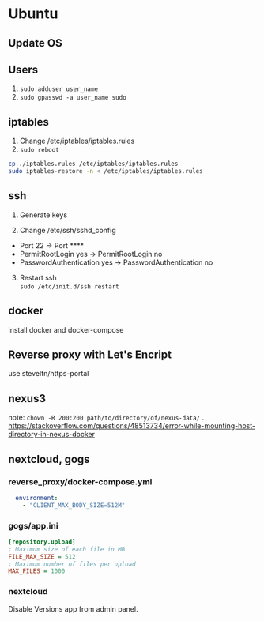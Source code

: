 # Ubuntu

## Update OS

## Users

1. `sudo adduser user_name`
2. `sudo gpasswd -a user_name sudo`

## iptables

1. Change /etc/iptables/iptables.rules
2. `sudo reboot`

```sh
cp ./iptables.rules /etc/iptables/iptables.rules
sudo iptables-restore -n < /etc/iptables/iptables.rules
```

## ssh

1. Generate keys

2. Change /etc/ssh/sshd_config

* Port 22 -> Port **** 
* PermitRootLogin yes -> PermitRootLogin no 
* PasswordAuthentication yes -> PasswordAuthentication no

3. Restart ssh  
`sudo /etc/init.d/ssh restart`

## docker

install docker and docker-compose

## Reverse proxy with Let's Encript

use steveltn/https-portal

## nexus3

note: `chown -R 200:200 path/to/directory/of/nexus-data/` .
https://stackoverflow.com/questions/48513734/error-while-mounting-host-directory-in-nexus-docker

## nextcloud, gogs

### reverse_proxy/docker-compose.yml

```yml
  environment:
    - "CLIENT_MAX_BODY_SIZE=512M"
```

### gogs/app.ini

```ini
[repository.upload]
; Maximum size of each file in MB
FILE_MAX_SIZE = 512
; Maximum number of files per upload
MAX_FILES = 1000
```

### nextcloud

Disable Versions app from admin panel.